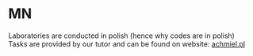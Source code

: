 # MN
Laboratories are conducted in polish (hence why codes are in polish)<br>
Tasks are provided by our tutor and can be found on website: [achmiel.pl](http://www.achmiel.pl/index.php?option=com_content&view=article&id=13&Itemid=118&lang=pl)
